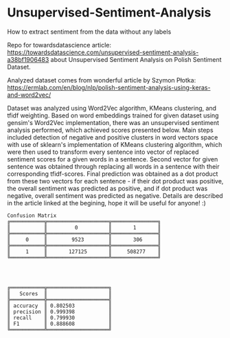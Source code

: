 # Unsupervised-Sentiment-Analysis
How to extract sentiment from the data without any labels

Repo for towardsdatascience article: https://towardsdatascience.com/unsupervised-sentiment-analysis-a38bf1906483 about Unsupervised Sentiment Analysis on Polish Sentiment Dataset.

Analyzed dataset comes from wonderful article by Szymon Płotka: https://ermlab.com/en/blog/nlp/polish-sentiment-analysis-using-keras-and-word2vec/

Dataset was analyzed using Word2Vec algorithm, KMeans clustering, and tfidf weighting. Based on word embeddings trained for given dataset using gensim's Word2Vec implementation, there was an unsupervised sentiment analysis performed, which achieved scores presented below. Main steps included detection of negative and positive clusters in word vectors space with use of sklearn's implementation of KMeans clustering algorithm, which were then used to transform every sentence into vector of replaced sentiment scores for a given words in a sentence. Second vector for given sentence was obtained through replacing all words in a sentence with their corresponding tfidf-scores. Final prediction was obtained as a dot product from these two vectors for each sentence - if their dot product was positive, the overall sentiment was predicted as positive, and if dot product was negative, overall sentiment was predicted as negative. Details are described in the article linked at the begining, hope it will be useful for anyone! :) 

```
Confusion Matrix
╔═══════════╦════════════════════╦═══════════════╗
║           ║         0          ║       1       ║
╠═══════════╬════════════════════╬═══════════════╣
║     0     ║        9523        ║       306     ║
╠═══════════╬════════════════════╬═══════════════╣
║     1     ║       127125       ║     508277    ║
╚═══════════╩════════════════════╩═══════════════╝




╔═══════════╦════════════════════╗
║   Scores  ║                    ║
╠═══════════╬════════════════════╣
║ accuracy  ║ 0.802503           ║
║ precision ║ 0.999398           ║
║ recall    ║ 0.799930           ║
║ F1        ║ 0.888608           ║
╚═══════════╩════════════════════╝

```
